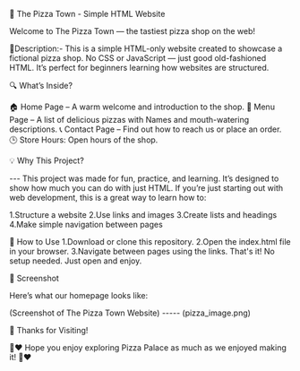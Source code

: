 🍕 The Pizza Town     - Simple HTML Website

Welcome to The Pizza Town — the tastiest pizza shop on the web!

🚀Description:-
This is a simple HTML-only website created to showcase a fictional pizza shop. No CSS or JavaScript — just good old-fashioned HTML. It’s perfect for beginners learning how websites are structured.


🔍 What’s Inside?

🏠 Home Page – A warm welcome and introduction to the shop.
🍕 Menu Page – A list of delicious pizzas with Names and mouth-watering descriptions.
📞 Contact Page – Find out how to reach us or place an order.
🕒 Store Hours: Open hours of the shop.


💡 Why This Project?

--- This project was made for fun, practice, and learning. It’s designed to show how much you can do with just HTML. If you’re just starting out with web development, this is a great way to learn how to:

1.Structure a website
2.Use links and images
3.Create lists and headings
4.Make simple navigation between pages


🚀 How to Use
1.Download or clone this repository.
2.Open the index.html file in your browser.
3.Navigate between pages using the links.
That's it! No setup needed. Just open and enjoy.


📸 Screenshot

Here’s what our homepage looks like:

(Screenshot of The Pizza Town Website) ----- (pizza_image.png)


🙌 Thanks for Visiting!

🍕❤️ Hope you enjoy exploring Pizza Palace as much as we enjoyed making it! 🍕❤️

